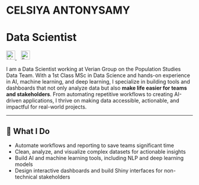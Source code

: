 # **CELSIYA ANTONYSAMY**

# **Data Scientist**


<a href="https://www.linkedin.com/in/celsiya-antonysamy/" target="_blank">
  <img src="https://cdn.jsdelivr.net/npm/simple-icons@v9/icons/linkedin.svg" alt="LinkedIn" width="24" height="24"/>
</a>&nbsp;&nbsp;
<a href="mailto:joescelsiya@gmail.com">
  <img src="https://cdn.jsdelivr.net/npm/simple-icons@v9/icons/gmail.svg" alt="Email" width="24" height="24"/>
</a>


I am a Data Scientist working at Verian Group on the Population Studies Data Team. With a 1st Class MSc in Data Science and hands-on experience in AI, machine learning, and deep learning, I specialize in building tools and dashboards that not only analyze data but also **make life easier for teams and stakeholders**. From automating repetitive workflows to creating AI-driven applications, I thrive on making data accessible, actionable, and impactful for real-world projects.

---

## 🚀 What I Do
- Automate workflows and reporting to save teams significant time  
- Clean, analyze, and visualize complex datasets for actionable insights  
- Build AI and machine learning tools, including NLP and deep learning models  
- Design interactive dashboards and build Shiny interfaces for non-technical stakeholders









